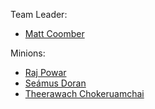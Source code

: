 Team Leader:
- [Matt Coomber](https://github.com/artemisbot)

Minions:
- [Raj Powar](https://github.com/RPOWAR99)
- [Seámus Doran](https://github.com/LittleDeltaPlus)
- [Theerawach Chokeruamchai](https://github.com/tonnamrock)

